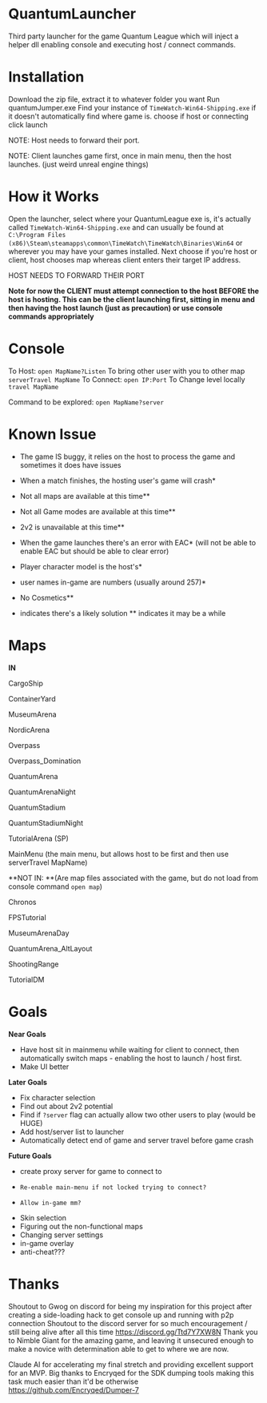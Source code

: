 # QuantumLauncher
Third party launcher for the game Quantum League which will inject a helper dll enabling console and executing host / connect commands.

# **Installation**
Download the zip file, extract it to whatever folder you want
Run quantumJumper.exe
Find your instance of ```TimeWatch-Win64-Shipping.exe``` if it doesn't automatically find where game is.
choose if host or connecting
click launch

NOTE: Host needs to forward their port.

NOTE: Client launches game first, once in main menu, then the host launches. (just weird unreal engine things)

# **How it Works**


Open the launcher, select where your QuantumLeague exe is, it's actually called ```TimeWatch-Win64-Shipping.exe``` and can usually be found at ```C:\Program Files (x86)\Steam\steamapps\common\TimeWatch\TimeWatch\Binaries\Win64``` or wherever you may have your games installed.
Next choose if you're host or client, host chooses map whereas client enters their target IP address.


HOST NEEDS TO FORWARD THEIR PORT

**Note for now the CLIENT must attempt connection to the host BEFORE the host is hosting. This can be the client launching first, sitting in menu and then having the host launch (just as precaution) or use console commands appropriately**




# **Console**




To Host:
```open MapName?Listen```
To bring other user with you to other map
```serverTravel MapName```
To Connect:
```open IP:Port```
To Change level locally
```travel MapName```

Command to be explored:
```open MapName?server```


# **Known Issue**


- The game IS buggy, it relies on the host to process the game and sometimes it does have issues

- When a match finishes, the hosting user's game will crash*
- Not all maps are available at this time**
- Not all Game modes are available at this time**
- 2v2 is unavailable at this time**
- When the game launches there's an error with EAC* (will not be able to enable EAC but should be able to clear error)
- Player character model is the host's*
- user names in-game are numbers (usually around 257)*
- No Cosmetics**

* indicates there's a likely solution
** indicates it may be a while




# **Maps**




**IN**


CargoShip

ContainerYard

MuseumArena

NordicArena

Overpass

Overpass_Domination

QuantumArena

QuantumArenaNight

QuantumStadium

QuantumStadiumNight

TutorialArena (SP)

MainMenu (the main menu, but allows host to be first and then use serverTravel MapName)



**NOT IN: **(Are map files associated with the game, but do not load from console command ```open map```)


Chronos

FPSTutorial

MuseumArenaDay

QuantumArena_AltLayout

ShootingRange

TutorialDM




# **Goals**




**Near Goals**
- Have host sit in mainmenu while waiting for client to connect, then automatically switch maps - enabling the host to launch / host first.
- Make UI better

**Later Goals**
- Fix character selection
- Find out about 2v2 potential
- Find if ```?server``` flag can actually allow two other users to play (would be HUGE)
- Add host/server list to launcher
- Automatically detect end of game and server travel before game crash

**Future Goals**
- create proxy server for game to connect to
-     Re-enable main-menu if not locked trying to connect?
-     Allow in-game mm?
- Skin selection
- Figuring out the non-functional maps
- Changing server settings
- in-game overlay
- anti-cheat???




# **Thanks**




Shoutout to Gwog on discord for being my inspiration for this project after creating a side-loading hack to get console up and running with p2p connection
Shoutout to the discord server for so much encouragement / still being alive after all this time https://discord.gg/Ttd7Y7XW8N
Thank you to Nimble Giant for the amazing game, and leaving it unsecured enough to make a novice with determination able to get to where we are now.

Claude AI for accelerating my final stretch and providing excellent support for an MVP.
Big thanks to Encryqed for the SDK dumping tools making this task much easier than it'd be otherwise https://github.com/Encryqed/Dumper-7
